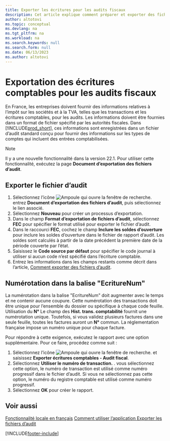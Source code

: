 ```yaml
---
title: Exporter les écritures pour les audits fiscaux
description: Cet article explique comment préparer et exporter des fichiers d’audit pour se conformer à la réglementation fiscale spécifique en France.
author: altotovi
ms.topic: conceptual
ms.devlang: na
ms.tgt_pltfrm: na
ms.workload: na
ms.search.keywords: null
ms.search.form: null
ms.date: 06/13/2023
ms.author: altotovi
---
```


# Exportation des écritures comptables pour les audits fiscaux

En France, les entreprises doivent fournir des informations relatives à l’impôt sur les sociétés et à la TVA, telles que les transactions et les écritures comptables, pour les audits. Les informations doivent être fournies dans un format de fichier spécifié par les autorités fiscales. Dans [!INCLUDE[prod_short](../../includes/prod_short.md)], ces informations sont enregistrées dans un fichier d’audit standard conçu pour fournir des informations sur les types de comptes qui incluent des entrées comptabilisées.

> [!NOTE]
> Il y a une nouvelle fonctionnalité dans la version 22.1. Pour utiliser cette fonctionnalité, exécutez la page **Document d’exportation des fichiers d’audit**. 

## Exporter le fichier d’audit

1. Sélectionnez l’icône ![Ampoule qui ouvre la fenêtre de recherche.](../../media/ui-search/search_small.png "Dites-moi ce que vous voulez faire") entrez **Document d’exportation des fichiers d’audit**, puis sélectionnez le lien associé.
2. Sélectionnez **Nouveau** pour créer un processus d’exportation. 
3. Dans le champ **Format d’exportation de fichiers d’audit**, sélectionnez **FEC** pour spécifier le format utilisé pour exporter le fichier d’audit.  
4. Dans le raccourci **FEC**, cochez le champ **Inclure les soldes d’ouverture** pour inclure les soldes d’ouverture dans le fichier de rapport d’audit. Les soldes sont calculés à partir de la date précédent la première date de la période couverte par l’état. 
5. Saisissez le **Code source par défaut** pour spécifier le code journal à utiliser si aucun code n’est spécifié dans l’écriture comptable. 
6. Entrez les informations dans les champs restants comme décrit dans l’article, [Comment exporter des fichiers d’audit](../../finance-how-to-export-audit-files.md).

## Numérotation dans la balise "EcritureNum"

La numérotation dans la balise "EcritureNum" doit augmenter avec le temps et ne contenir aucune coupure. Cette numérotation des transactions doit être unique pour l’ensemble du dossier ou spécifique à chaque code feuille. Utilisation du **N°** Le champ des **Hist. trans. comptabilité** fournit une numérotation unique. Toutefois, si vous validez plusieurs factures dans une seule feuille, toutes les factures auront un **N°** commun. La réglementation française impose un numéro unique pour chaque facture.  

Pour répondre à cette exigence, exécutez le rapport avec une option supplémentaire. Pour ce faire, procédez comme suit :  

1. Sélectionnez l’icône ![Ampoule qui ouvre la fenêtre de recherche.](../../media/ui-search/search_small.png "Dites-moi ce que vous voulez faire") et saisissez **Exporter écritures comptables - Audit fiscal**.
2. Sélectionnez **Utiliser le numéro de transaction.** . vous sélectionnez cette option, le numéro de transaction est utilisé comme numéro progressif dans le fichier d’audit. Si vous ne sélectionnez pas cette option, le numéro du registre comptable est utilisé comme numéro progressif.
3. Sélectionnez **OK** pour créer le rapport.  

## Voir aussi

[Fonctionnalité locale en français](france-local-functionality.md)
[Comment utiliser l’application Exporter les fichiers d’audit](../../finance-how-to-export-audit-files.md)

[!INCLUDE[footer-include](../../includes/footer-banner.md)]
